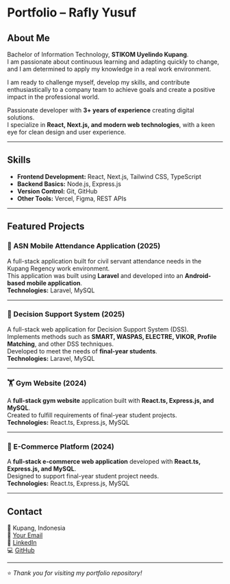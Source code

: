 # Portfolio – Rafly Yusuf

## About Me
Bachelor of Information Technology, **STIKOM Uyelindo Kupang**.  
I am passionate about continuous learning and adapting quickly to change, and I am determined to apply my knowledge in a real work environment.  

I am ready to challenge myself, develop my skills, and contribute enthusiastically to a company team to achieve goals and create a positive impact in the professional world.  

Passionate developer with **3+ years of experience** creating digital solutions.  
I specialize in **React, Next.js, and modern web technologies**, with a keen eye for clean design and user experience.

---

## Skills
- **Frontend Development:** React, Next.js, Tailwind CSS, TypeScript  
- **Backend Basics:** Node.js, Express.js  
- **Version Control:** Git, GitHub  
- **Other Tools:** Vercel, Figma, REST APIs  

---

## Featured Projects

### 📱 ASN Mobile Attendance Application (2025)  
A full-stack application built for civil servant attendance needs in the Kupang Regency work environment.  
This application was built using **Laravel** and developed into an **Android-based mobile application**.  
**Technologies:** Laravel, MySQL  

---

### 🧮 Decision Support System (2025)  
A full-stack web application for Decision Support System (DSS).  
Implements methods such as **SMART, WASPAS, ELECTRE, VIKOR, Profile Matching**, and other DSS techniques.  
Developed to meet the needs of **final-year students**.  
**Technologies:** Laravel, MySQL  

---

### 🏋️ Gym Website (2024)  
A **full-stack gym website** application built with **React.ts, Express.js, and MySQL**.  
Created to fulfill requirements of final-year student projects.  
**Technologies:** React.ts, Express.js, MySQL  

---

### 🛒 E-Commerce Platform (2024)  
A **full-stack e-commerce web application** developed with **React.ts, Express.js, and MySQL**.  
Designed to support final-year student project needs.  
**Technologies:** React.ts, Express.js, MySQL  

---

## Contact
📍 Kupang, Indonesia  
📧 [Your Email](mailto:rraaffllyy69@gmail.com)  
💼 [LinkedIn](https://www.linkedin.com/in/rafly-yusuf-42b409177)  
💻 [GitHub](https://github.com/rafly1012)  

---
⭐️ *Thank you for visiting my portfolio repository!*
